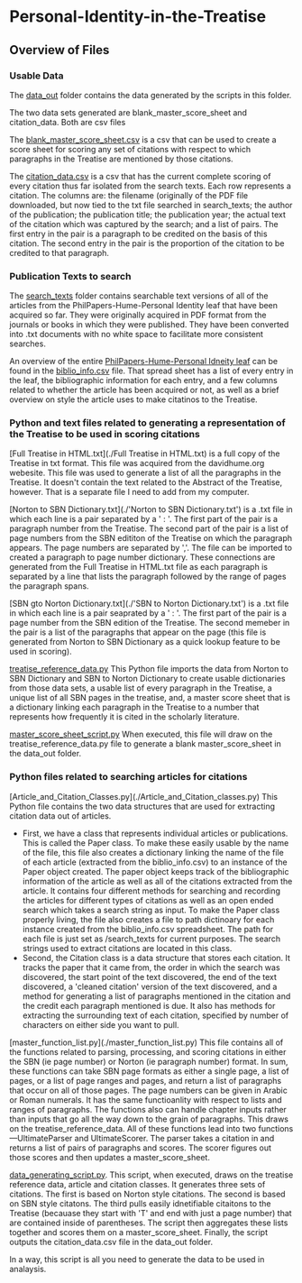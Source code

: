 # Personal-Identity-in-the-Treatise

## Overview of Files

### Usable Data
The [data_out](./data_out) folder contains the  data  generated by the scripts in this folder.

The two data sets generated are blank_master_score_sheet and citation_data. Both are csv files

  The [blank_master_score_sheet.csv](./data_out/blank_master_score_sheet.csv) is a csv that can be used to create a score sheet for scoring any set of citations with respect to which paragraphs in the Treatise are mentioned by those citations.
  
  The [citation_data.csv](./data_out/citation_data.csv) is a csv that has the current complete scoring of every citation thus far isolated from the search texts. Each row represents a citation. The columns are: the filename (originally of the PDF file downloaded, but now tied to the txt file searched in search_texts; the author of the publication; the publication title; the publication year; the actual text of the citation which was captured by the search; and a list of pairs. The first entry in the pair is a paragraph to be credited on the basis of this citation. The second entry in the pair is the proportion of the citation to be credited to that paragraph.
  
### Publication Texts to search
The [search_texts](./search_texts) folder contains searchable text versions of all of the articles from the PhilPapers-Hume-Personal Identity leaf that have been acquired so far. They were originally acquired in PDF format from the journals or books in which they were published. They have been converted into .txt documents with no white space to facilitate more consistent searches.

An overview of the entire [PhilPapers-Hume-Personal Idneity leaf](https://philpapers.org/browse/hume-personal-identity) can be found in the [biblio_info.csv](./biblio_info.csv) file. That spread sheet has a list of every entry in the leaf, the bibliographic information for each entry, and a few columns related to whether the article has been acquired or not, as well as a brief overview on style the article uses to make citatinos to the Treatise.

### Python and text files related to generating a representation of the Treatise to be used in scoring citations
[Full Treatise in HTML.txt](./Full Treatise in HTML.txt) is a full copy of the Treatise in txt format. This file was acquired from the davidhume.org webesite. This file was used to generate a list of all the paragraphs in the Treatise. It doesn't contain the text related to the Abstract of the Treatise, however. That is a separate file I need to add from my computer.

[Norton to SBN Dictionary.txt](./'Norton to SBN Dictionary.txt') is a .txt file in which each line is a pair separated by a ' : '. The first part of the pair is a paragraph number from the Treatise. The second part of the pair is a list of page numbers from the SBN edititon of the Treatise on which the paragraph appears. The page numbers are separated by ','. The file can be imported to created a paragraph to page number dictionary. These connections are generated from the Full Treatise in HTML.txt file as each paragraph is separated by a line that lists the paragraph followed by the range of pages the paragraph spans.

[SBN gto Norton Dictionary.txt](./'SBN to Norton Dictionary.txt') is a .txt file in which each line is a pair seaprated by a ' : '. The first part of the pair is a page number from the SBN edition of the Treatise. The second memeber in the pair is a list of the paragraphs that appear on the page (this file is generated from Norton to SBN Dictionary as a quick lookup feature to be used in scoring).

[treatise_reference_data.py](./treatise_reference_data.py) This Python file imports the data from Norton to SBN Dictionary and SBN to Norton Dictionary to create usable dictionaries from those data sets, a usable list of every paragraph in the Treatise, a unique list of all SBN pages in the treatise, and, a master score sheet that is a dictionary linking each paragraph in the Treatise to a number that represents how frequently it is cited in the scholarly literature. 

[master_score_sheet_script.py](./master_score_shhet_script.py) When executed, this file will draw on the treatise_reference_data.py file to generate a blank master_score_sheet in the data_out folder.

### Python files related to searching articles for citations
<p>[Article_and_Citation_Classes.py](./Article_and_Citation_classes.py) This Python file contains the two data structures that are used for extracting citation data out of articles. 
  <ul>
  <li>First, we have a class that represents individual articles or publications. This is called the Paper class. To make these easily usable by the name of the file, this file also creates a dictionary linking the name of the file of each article (extracted from the biblio_info.csv) to an instance of the Paper object created. The paper object keeps track of the bibliographic information of the article as well as all of the citations extracted from the article. It contains four different methods for searching and recording the articles for different types of citations as well as an open ended search which takes a search string as input. To make the Paper class properly living, the file also creates a file to path dictinoary for each instance created from the biblio_info.csv spreadsheet. The path for each file is just set as /search_texts for current purposes. The search strings used to extract citations are located in this class.</li>
  <li>Second, the Citation class is a data structure that stores each citation. It tracks the paper that it came from, the order in which the search was discovered, the start point of the text discovered, the end of the text discovered, a 'cleaned citation' version of the text discovered, and a method for generating a list of paragraphs mentioned in the citation and the credit each paragraph mentioned is due. It also has methods for extracting the surrounding text of each citation, specified by number of characters on either side you want to pull.
    </li>
    </ul>
</p>   
[master_function_list.py](./master_function_list.py) This file contains all of the functions related to parsing, processing, and scoring citations in either the SBN (ie page number) or Norton (ie paragraph number) format. In sum, these functions can  take SBN page formats as either a single page, a list of pages, or a list of page ranges and pages, and return a list of paragraphs that occur on all of those pages. The page numbers can be given in Arabic or Roman numerals. It has the same functioanlity with respect to lists and ranges of paragraphs. The functions also can handle chapter inputs rather than inputs that go all the way down to the grain of paragraphs. This draws on the treatise_reference_data. All of these functions lead into two functions—UltimateParser and UltimateScorer. The parser takes a citation in and returns a list of pairs of paragraphs and scores. The scorer figures out those scores and then updates a master_score_sheet.

[data_generating_script.py](./data_generating_script.py). This script, when executed, draws on the treatise reference data, article and citation classes. It generates three sets of citations. The first is based on Norton style citations. The second is based on SBN style citatons. The third pulls easily idnetifiable citaitons to the Treatise (becauase they start with 'T' and end with just a page number) that are contained inside of parentheses. The script then aggregates these lists together and scores them on a master_score_sheet. Finally, the script outputs the citation_data.csv file in the data_out folder. 

In a way, this script is all you need to generate the data to be used in analaysis. 
